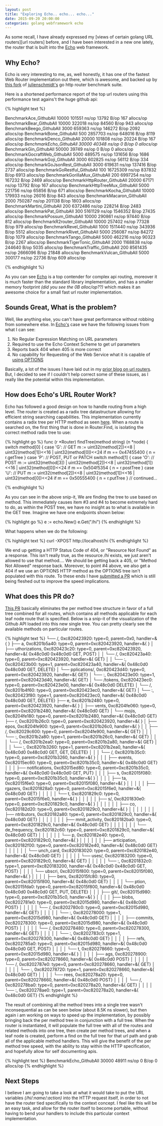 ```yaml
---
layout: post
title: "Exploring Echo.. echo... echo..."
date: 2015-09-20 20:00:00
categories: golang webframework echo
---
```


As some recall, I have already expressed my [views of certain golang URL routers][url routers] before, and
I have been interested in a new one lately, the router that is built into the [Echo][master_echo] web framework.

## Why Echo?

Echo is very interesting to me, as, well honestly, it has one of the fastest Web Router implementation out there, which
is awesome, and backed up by [this fork][go-perf-test] of [julienschmidt's][go-perf-test-orig] go http router benchmark suite.

Here is a shortened performance report of the top url routers using this performance test agains't the huge github api:

{% highlight text %}

BenchmarkAce_GithubAll                     10000            101551 ns/op           13792 B/op        167 allocs/op
BenchmarkBear_GithubAll                    10000            322018 ns/op           84560 B/op        943 allocs/op
BenchmarkBeego_GithubAll                    3000            659363 ns/op          146272 B/op       2092 allocs/op
BenchmarkBone_GithubAll                      500           2857703 ns/op          648016 B/op       8119 allocs/op
BenchmarkDenco_GithubAll                   20000            101808 ns/op           20224 B/op        167 allocs/op
*BenchmarkEcho_GithubAll                    30000             40348 ns/op               0 B/op          0 allocs/op*
BenchmarkGin_GithubAll                     50000             39749 ns/op               0 B/op          0 allocs/op
BenchmarkGocraftWeb_GithubAll               5000            489575 ns/op          131656 B/op       1686 allocs/op
BenchmarkGoji_GithubAll                     3000            602825 ns/op           56112 B/op        334 allocs/op
BenchmarkGoJsonRest_GithubAll               3000            619631 ns/op          137416 B/op       2737 allocs/op
BenchmarkGoRestful_GithubAll                 100          16725309 ns/op          837832 B/op       6913 allocs/op
BenchmarkGorillaMux_GithubAll                200           6997254 ns/op          167232 B/op       2469 allocs/op
BenchmarkHttpRouter_GithubAll              20000             67171 ns/op           13792 B/op        167 allocs/op
BenchmarkHttpTreeMux_GithubAll              5000            221756 ns/op           65856 B/op        671 allocs/op
BenchmarkKocha_GithubAll                   10000            179933 ns/op           26016 B/op        843 allocs/op
BenchmarkMacaron_GithubAll                  2000            750287 ns/op          201138 B/op       1803 allocs/op
BenchmarkMartini_GithubAll                   200           6372486 ns/op          228214 B/op       2483 allocs/op
BenchmarkPat_GithubAll                       300           5161129 ns/op         1546352 B/op      27435 allocs/op
BenchmarkPossum_GithubAll                  10000            290861 ns/op           97440 B/op        812 allocs/op
BenchmarkR2router_GithubAll                10000            257402 ns/op           77328 B/op        979 allocs/op
BenchmarkRevel_GithubAll                    1000           1511440 ns/op          343936 B/op       5512 allocs/op
BenchmarkRivet_GithubAll                    5000            256087 ns/op           84272 B/op       1079 allocs/op
BenchmarkTango_GithubAll                    5000            462216 ns/op           90323 B/op       2267 allocs/op
BenchmarkTigerTonic_GithubAll               2000           1168838 ns/op          244640 B/op       5035 allocs/op
BenchmarkTraffic_GithubAll                   200           8561435 ns/op         2666096 B/op      21848 allocs/op
BenchmarkVulcan_GithubAll                   5000            300177 ns/op           22736 B/op        609 allocs/op


{% endhighlight %}

As you can see [Echo][master_echo] is a top contender for complex api routing, moreover it is much faster than the standard
library implementation, and has a smaller memory footprint _(did you see the 0B alloc/op??)_ which makes it an awesome choice for a 
small fast url router implementation.

## Sounds Great, What is the problem?

Well, like anything else, you can't have great performance without robbing from somewhere else.  In [Echo's][master_echo] case
we have the following issues from what I can see:

1. No Regular Expression Matching on URL parameters
2. Required to use the Echo Context Scheme to get url parameters
3. Reports back 404 when 405 is more correct
4. No capability for Requesting of the Web Service what it is capable of [using OPTIONS][options]

Basically, a lot of the issues I have laid out in my [prior blog on url routers][url_routers].  But, I decided to see if I couldn't help
correct some of these issues, as I really like the potential within this implementation.

## How does Echo's URL Router Work?

Echo has followed a good design on how to handle routing from a high level.  The router is created as a radix tree datastructure allowing
for efficient string searching capabilities.  This implementation currently contains a radix tree per HTTP method as seen [here][multiple-trees].
When a route is searched on, the first thing that is done in Router.Find, is isolating the correct method radix tree to use:

{% highlight go %}
func (r *Router) findTree(method string) (n *node) {
    switch method[0] {
    case 'G': // GET
        m := uint32(method[2])<<8 | uint32(method[1])<<16 | uint32(method[0])<<24
        if m == 0x47455400 {
            n = r.getTree
        }
    case 'P': // POST, PUT or PATCH
        switch method[1] {
        case 'O': // POST
            m := uint32(method[3]) | uint32(method[2])<<8 | uint32(method[1])<<16 |
                uint32(method[0])<<24
            if m == 0x504f5354 {
                n = r.postTree
            }
        case 'U': // PUT
            m := uint32(method[2])<<8 | uint32(method[1])<<16 | uint32(method[0])<<24
            if m == 0x50555400 {
                n = r.putTree
            }
// continued...

{% endhighlight %}

As you can see in the above snip-it, We are finding the tree to use based on method.  This immediately causes item #3 and #4 to become extremely hard to do, as
within the POST tree, we have no insight as to what is available in the GET tree.  Imagine we have one endpoints shown below:

{% highlight go %}
    e := echo.New()
    e.Get("/hi")
{% endhighlight %}

What happens when we do the following:

{% highlight text %}
    curl -XPOST http://localhost/hi
{% endhighlight %}

We end up getting a HTTP Status Code of 404, or "Resource Not Found" as a response.  This isn't really true, as the resource */hi* exists, we just aren't allowed to use
that method....  We should be getting back a 405, or "Method Not Allowed" response back.  Moreover, to point #4 above, we also get a 404 if we use an OPTIONS HTTP method
as the OPTIONS tree isn't populated with this route. To these ends I have [submitted a PR][405_pull] which is still being fleshed out to improve the speed implications.

## What does this PR do?

[This PR][405_pull] basically eliminates the per method tree structure in favor of a full tree combined for all routes, which contains all methods applicable for each leaf node route
that is specified.  Below is a snip-it of the visualization of the Github API loaded into this new single tree. You can pretty clearly see the available methods on particular routes.

{% highlight text %}
└── /, 0xc820423920: type=0, parent=0x0, handler=&{<nil> <nil> <nil> <nil> <nil> <nil> <nil> <nil> <nil> }
    ├── a, 0xc8201b5a40: type=0, parent=0xc820423920, handler=&{<nil> <nil> <nil> <nil> <nil> <nil> <nil> <nil> <nil> }
    │   ├── uthorizations, 0xc820423c20: type=0, parent=0xc820423920, handler=&{<nil> <nil> 0x48c0d0 <nil> <nil> <nil> 0x48c0d0 <nil> <nil> GET, POST}
    │   │   └── /, 0xc820423a40: type=0, parent=0xc820423920, handler=&{<nil> <nil> <nil> <nil> <nil> <nil> <nil> <nil> <nil> GET}
    │   │       └── :, 0xc820423b00: type=1, parent=0xc820423a40, handler=&{<nil> 0x48c0d0 0x48c0d0 <nil> <nil> <nil> <nil> <nil> <nil> GET, DELETE}
    │   └── pplications/, 0xc820423d40: type=0, parent=0xc820423920, handler=&{<nil> <nil> <nil> <nil> <nil> <nil> <nil> <nil> <nil> GET}
    │       └── :, 0xc820423e00: type=1, parent=0xc820423d40, handler=&{<nil> <nil> <nil> <nil> <nil> <nil> <nil> <nil> <nil> GET}
    │           └── /tokens, 0xc820423ec0: type=0, parent=0xc820423e00, handler=&{<nil> 0x48c0d0 <nil> <nil> <nil> <nil> <nil> <nil> <nil> DELETE}
    │               └── /, 0xc8201b4f60: type=0, parent=0xc820423ec0, handler=&{<nil> <nil> <nil> <nil> <nil> <nil> <nil> <nil> <nil> GET}
    │                   └── :, 0xc820423f80: type=1, parent=0xc820423ec0, handler=&{<nil> 0x48c0d0 0x48c0d0 <nil> <nil> <nil> <nil> <nil> <nil> GET, DELETE}
    ├── e, 0xc8201b2480: type=0, parent=0xc820423920, handler=&{<nil> <nil> <nil> <nil> <nil> <nil> <nil> <nil> <nil> }
    │   ├── vents, 0xc8204fe060: type=0, parent=0xc8201b2480, handler=&{<nil> <nil> 0x48c0d0 <nil> <nil> <nil> <nil> <nil> <nil> GET}
    │   └── mojis, 0xc8204fe180: type=0, parent=0xc8201b2480, handler=&{<nil> <nil> 0x48c0d0 <nil> <nil> <nil> <nil> <nil> <nil> GET}
    ├── r, 0xc8201b26c0: type=0, parent=0xc820423920, handler=&{<nil> <nil> <nil> <nil> <nil> <nil> <nil> <nil> <nil> }
    │   ├── epos, 0xc8204fe900: type=0, parent=0xc8201b26c0, handler=&{<nil> <nil> <nil> <nil> <nil> <nil> <nil> <nil> <nil> }
    │   │   ├── /, 0xc82029c600: type=0, parent=0xc8204fe900, handler=&{<nil> <nil> <nil> <nil> <nil> <nil> <nil> <nil> <nil> GET}
    │   │   │   └── :, 0xc8201b2a80: type=1, parent=0xc8201b26c0, handler=&{<nil> <nil> <nil> <nil> <nil> <nil> <nil> <nil> <nil> GET}
    │   │   │       └── /, 0xc8201b2ea0: type=0, parent=0xc8201b2a80, handler=&{<nil> <nil> <nil> <nil> <nil> <nil> <nil> <nil> <nil> GET}
    │   │   │           └── :, 0xc8201b3260: type=1, parent=0xc8201b2ea0, handler=&{<nil> 0x48c0d0 0x48c0d0 <nil> <nil> <nil> <nil> <nil> <nil> GET, GET, DELETE}
    │   │   │               └── /, 0xc8201b35c0: type=0, parent=0xc8201b3260, handler=&{<nil> <nil> <nil> <nil> <nil> <nil> <nil> <nil> <nil> }
    │   │   │                   ├── events, 0xc82015ec60: type=0, parent=0xc8201b35c0, handler=&{<nil> <nil> 0x48c0d0 <nil> <nil> <nil> <nil> <nil> <nil> GET}
    │   │   │                   ├── notifications, 0xc82015ed80: type=0, parent=0xc8201b35c0, handler=&{<nil> <nil> 0x48c0d0 <nil> <nil> <nil> <nil> 0x48c0d0 <nil> GET, PUT}
    │   │   │                   ├── s, 0xc82015f080: type=0, parent=0xc8201b35c0, handler=&{<nil> <nil> <nil> <nil> <nil> <nil> <nil> <nil> <nil> }
    │   │   │                   │   ├── ta, 0xc82015f6e0: type=0, parent=0xc82015f080, handler=&{<nil> <nil> <nil> <nil> <nil> <nil> <nil> <nil> <nil> }
    │   │   │                   │   │   ├── rgazers, 0xc8201828a0: type=0, parent=0xc82015f6e0, handler=&{<nil> <nil> 0x48c0d0 <nil> <nil> <nil> <nil> <nil> <nil> GET}
    │   │   │                   │   │   └── t, 0xc8201829c0: type=0, parent=0xc82015f6e0, handler=&{<nil> <nil> <nil> <nil> <nil> <nil> <nil> <nil> <nil> }
    │   │   │                   │   │       ├── s/, 0xc8201830e0: type=0, parent=0xc8201829c0, handler=&{<nil> <nil> <nil> <nil> <nil> <nil> <nil> <nil> <nil> }
    │   │   │                   │   │       │   ├── co, 0xc820182d20: type=0, parent=0xc8201829c0, handler=&{<nil> <nil> <nil> <nil> <nil> <nil> <nil> <nil> <nil> }
    │   │   │                   │   │       │   │   ├── ntributors, 0xc820182a80: type=0, parent=0xc8201829c0, handler=&{<nil> <nil> 0x48c0d0 <nil> <nil> <nil> <nil> <nil> <nil> GET}
    │   │   │                   │   │       │   │   ├── mmit_activity, 0xc820182ba0: type=0, parent=0xc8201829c0, handler=&{<nil> <nil> 0x48c0d0 <nil> <nil> <nil> <nil> <nil> <nil> GET}
    │   │   │                   │   │       │   │   └── de_frequency, 0xc820182c60: type=0, parent=0xc8201829c0, handler=&{<nil> <nil> 0x48c0d0 <nil> <nil> <nil> <nil> <nil> <nil> GET}
    │   │   │                   │   │       │   └── p, 0xc820182e40: type=0, parent=0xc8201829c0, handler=&{<nil> <nil> <nil> <nil> <nil> <nil> <nil> <nil> <nil> }
    │   │   │                   │   │       │       ├── articipation, 0xc820182f00: type=0, parent=0xc820182e40, handler=&{<nil> <nil> 0x48c0d0 <nil> <nil> <nil> <nil> <nil> <nil> GET}
    │   │   │                   │   │       │       └── unch_card, 0xc820183020: type=0, parent=0xc820182e40, handler=&{<nil> <nil> 0x48c0d0 <nil> <nil> <nil> <nil> <nil> <nil> GET}
    │   │   │                   │   │       └── uses/, 0xc820183200: type=0, parent=0xc8201829c0, handler=&{<nil> <nil> <nil> <nil> <nil> <nil> <nil> <nil> <nil> GET}
    │   │   │                   │   │           └── :, 0xc8201832c0: type=1, parent=0xc820183200, handler=&{<nil> <nil> 0x48c0d0 <nil> <nil> <nil> 0x48c0d0 <nil> <nil> GET, POST}
    │   │   │                   │   └── ubscri, 0xc82015f800: type=0, parent=0xc82015f080, handler=&{<nil> <nil> <nil> <nil> <nil> <nil> <nil> <nil> <nil> }
    │   │   │                   │       ├── bers, 0xc82015fc80: type=0, parent=0xc82015f800, handler=&{<nil> <nil> 0x48c0d0 <nil> <nil> <nil> <nil> <nil> <nil> GET}
    │   │   │                   │       └── ption, 0xc82015fda0: type=0, parent=0xc82015f800, handler=&{<nil> 0x48c0d0 0x48c0d0 <nil> <nil> <nil> <nil> 0x48c0d0 <nil> GET, PUT, DELETE}
    │   │   │                   ├── git/, 0xc82015d980: type=0, parent=0xc8201b35c0, handler=&{<nil> <nil> <nil> <nil> <nil> <nil> <nil> <nil> <nil> }
    │   │   │                   │   ├── blobs, 0xc8202781e0: type=0, parent=0xc82015d980, handler=&{<nil> <nil> <nil> <nil> <nil> <nil> 0x48c0d0 <nil> <nil> POST}
    │   │   │                   │   │   └── /, 0xc8202780c0: type=0, parent=0xc82015d980, handler=&{<nil> <nil> <nil> <nil> <nil> <nil> <nil> <nil> <nil> GET}
    │   │   │                   │   │       └── :, 0xc820278000: type=1, parent=0xc82015d980, handler=&{<nil> <nil> 0x48c0d0 <nil> <nil> <nil> <nil> <nil> <nil> GET}
    │   │   │                   │   ├── commits, 0xc820278300: type=0, parent=0xc82015d980, handler=&{<nil> <nil> <nil> <nil> <nil> <nil> 0x48c0d0 <nil> <nil> POST}
    │   │   │                   │   │   └── /, 0xc820278480: type=0, parent=0xc820278300, handler=&{<nil> <nil> <nil> <nil> <nil> <nil> <nil> <nil> <nil> GET}
    │   │   │                   │   │       └── :, 0xc8202783c0: type=1, parent=0xc820278300, handler=&{<nil> <nil> 0x48c0d0 <nil> <nil> <nil> <nil> <nil> <nil> GET}
    │   │   │                   │   ├── refs, 0xc8202785a0: type=0, parent=0xc82015d980, handler=&{<nil> <nil> 0x48c0d0 <nil> <nil> <nil> 0x48c0d0 <nil> <nil> GET, POST}
    │   │   │                   │   └── t, 0xc820278660: type=0, parent=0xc82015d980, handler=&{<nil> <nil> <nil> <nil> <nil> <nil> <nil> <nil> <nil> }
    │   │   │                   │       ├── ags, 0xc820278900: type=0, parent=0xc820278660, handler=&{<nil> <nil> <nil> <nil> <nil> <nil> 0x48c0d0 <nil> <nil> POST}
    │   │   │                   │       │   └── /, 0xc8202787e0: type=0, parent=0xc820278660, handler=&{<nil> <nil> <nil> <nil> <nil> <nil> <nil> <nil> <nil> GET}
    │   │   │                   │       │       └── :, 0xc820278720: type=1, parent=0xc820278660, handler=&{<nil> <nil> 0x48c0d0 <nil> <nil> <nil> <nil> <nil> <nil> GET}
    │   │   │                   │       └── rees, 0xc820278a20: type=0, parent=0xc820278660, handler=&{<nil> <nil> <nil> <nil> <nil> <nil> 0x48c0d0 <nil> <nil> POST}
    │   │   │                   │           └── /, 0xc820278ba0: type=0, parent=0xc820278a20, handler=&{<nil> <nil> <nil> <nil> <nil> <nil> <nil> <nil> <nil> GET}
    │   │   │                   │               └── :, 0xc820278ae0: type=1, parent=0xc820278a20, handler=&{<nil> <nil> 0x48c0d0 <nil> <nil> <nil> <nil> <nil> <nil> GET}
{% endhighlight %}

The result of combining all the method trees into a single tree wasn't inconsequential as can be seen below (about 8.5K ns slower), but then again i am working on ways to speed up the implementation, by
possibly bringing back the per method tree in conjunction with a full tree.  When the router is instantiated, it will populate the full tree with all of the routes and related methods into one
tree, then create per method trees, and when a leaf node is created, perform a find on the full tree for that url path and grab all of the applicable method handlers.  This will give 
the benefit of the per method tree speed, with the ability to stay within the HTTP specification, and hopefully allow for self documenting apis.

{% highlight text %}
BenchmarkEcho_GithubAll                    30000             48911 ns/op               0 B/op          0 allocs/op
{% endhighlight %}

## Next Steps

I believe I am going to take a look at what it would take to put the URL variables _(/hi/*:name*/*:action*)_ into the HTTP request itself, in order to not have the router tied specifically
to the context concept.  I feel like this will be an easy task, and allow for the router itself to become portable, without having to bend your handlers to include this particular context implementation.


[url_routers]: http://husobee.github.io/golang/url-router/2015/06/15/why-do-all-golang-url-routers-suck.html
[master_echo]: https://github.com/labstack/echo/
[405_pull]: https://github.com/labstack/echo/pull/205
[go-perf-test-orig]: https://github.com/julienschmidt/go-http-routing-benchmark
[go-perf-test]: https://github.com/vishr/go-http-routing-benchmark
[options]: http://zacstewart.com/2012/04/14/http-options-method.html
[multiple-trees]: https://github.com/labstack/echo/blob/49440e762b68617d93d533b06846c83450cdd299/router.go#L7-L15

